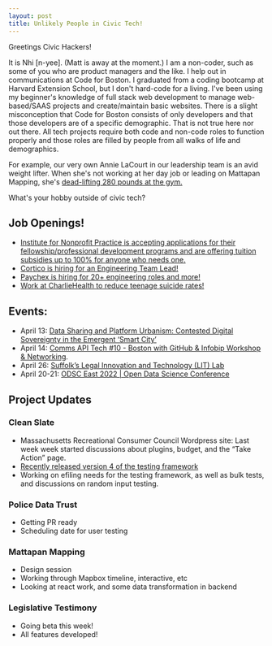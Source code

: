 ```yaml
---
layout: post
title: Unlikely People in Civic Tech!
---
```

Greetings Civic Hackers!

It is Nhi [n-yee]. (Matt is away at the moment.) I am a non-coder, such as some of you who are product managers and the like. I help out in communications at Code for Boston.
I graduated from a coding bootcamp at Harvard Extension School, but I don't hard-code for a living. I've been using my beginner's knowledge of full stack web development to manage web-based/SAAS projects and create/maintain basic websites.
There is a slight misconception that Code for Boston consists of only developers and that those developers are of a specific demographic. That is not true here nor out there.
All tech projects require both code and non-code roles to function properly and those roles are filled by people from all walks of life and demographics.

For example, our very own Annie LaCourt in our leadership team is an avid weight lifter. When she's not working at her day job or leading on Mattapan Mapping, she's [dead-lifting 280 pounds at the gym.](https://media.giphy.com/media/7wrO5zq0GDSWVk1yOi/giphy.gif)

What's your hobby outside of civic tech?

## Job Openings!
- [Institute for Nonprofit Practice is accepting applications for their fellowship/professional development programs and are offering tuition subsidies up to 100% for anyone who needs one.](https://www.nonprofitpractice.org/applications/)
- [Cortico is hiring for an Engineering Team Lead!](https://cortico.ai/careers/engineering-team-lead/)
- [Paychex is hiring for 20+ engineering roles and more!](https://paychex.recsolu.com/jobs/1d3Pou9DFEfssqacT7l9Rw)
- [Work at CharlieHealth to reduce teenage suicide rates!](https://www.charliehealth.com/)

## Events:
- April 13: [Data Sharing and Platform Urbanism: Contested Digital Sovereignty in the Emergent ‘Smart City’](https://www.eventbrite.com/e/comms-api-tech-10-boston-with-github-infobip-workshop-networking-tickets-311785527907)
- April 14: [Comms API Tech #10 - Boston with GitHub & Infobip Workshop & Networking](https://www.eventbrite.com/e/comms-api-tech-10-boston-with-github-infobip-workshop-networking-tickets-311785527907).
- April 26: [Suffolk’s Legal Innovation and Technology (LIT) Lab](https://suffolklitlab.org/events/lookahead/)
- April 20-21: [ODSC East 2022 | Open Data Science Conference](https://odsc.com/boston/#register)


## Project Updates

### Clean Slate
- Massachusetts Recreational Consumer Council  Wordpress site: Last week week started discussions about plugins, budget, and the “Take Action” page.
- [Recently released version 4 of the testing framework](https://suffolklitlab.org/docassemble-AssemblyLine-documentation/docs/automated_integrated_testing/)
- Working on efiling needs for the testing framework, as well as bulk tests, and discussions on random input testing.

### Police Data Trust
- Getting PR ready
- Scheduling date for user testing

### Mattapan Mapping
- Design session
- Working through Mapbox timeline, interactive, etc
- Looking at react work, and some data transformation in backend

### Legislative Testimony
- Going beta this week!
- All features developed!
